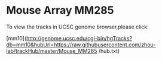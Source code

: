 # Mouse Array MM285
To view the tracks in UCSC genome browser,please click:

[mm10](http://genome.ucsc.edu/cgi-bin/hgTracks?db=mm10&hubUrl=https://raw.githubusercontent.com/zhou-lab/trackHub/master/Mouse_MM285
/hub.txt)
